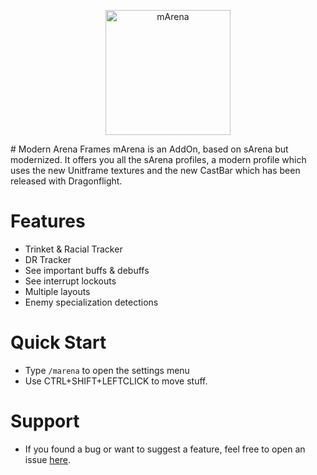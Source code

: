 <p align="center">
  <img src="https://github.com/user-attachments/assets/b2cfd6e5-4b6a-4448-a1a7-6d69d795be87" alt="mArena" width=200 height=200 />
</p>
# Modern Arena Frames
mArena is an AddOn, based on sArena but modernized. It offers you all the sArena profiles, a modern profile which uses the new Unitframe textures and the new CastBar which has been released with Dragonflight.

# Features
- Trinket & Racial Tracker
- DR Tracker
- See important buffs & debuffs
- See interrupt lockouts
- Multiple layouts
- Enemy specialization detections


# Quick Start
- Type `/marena` to open the settings menu
- Use CTRL+SHIFT+LEFTCLICK to move stuff.

# Support
- If you found a bug or want to suggest a feature, feel free to open an issue [here](https://github.com/muleyo/mArena/issues/new/choose).
